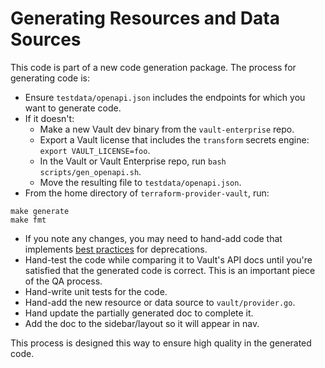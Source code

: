 # Generating Resources and Data Sources

This code is part of a new code generation package. The process for generating code is:
- Ensure `testdata/openapi.json` includes the endpoints for which you want to generate code.
- If it doesn't:
  - Make a new Vault dev binary from the `vault-enterprise` repo.
  - Export a Vault license that includes the `transform` secrets engine: `export VAULT_LICENSE=foo`.
  - In the Vault or Vault Enterprise repo, run `bash scripts/gen_openapi.sh`.
  - Move the resulting file to `testdata/openapi.json`.
- From the home directory of `terraform-provider-vault`, run:
```
make generate
make fmt
```
- If you note any changes, you may need to hand-add code that implements 
[best practices](https://www.terraform.io/docs/extend/best-practices/deprecations.html)
for deprecations.
- Hand-test the code while comparing it to Vault's API docs until you're satisfied that
the generated code is correct. This is an important piece of the QA process.
- Hand-write unit tests for the code.
- Hand-add the new resource or data source to `vault/provider.go`.
- Hand update the partially generated doc to complete it.
- Add the doc to the sidebar/layout so it will appear in nav.

This process is designed this way to ensure high quality in the generated code.
